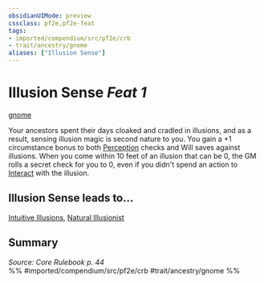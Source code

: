 ```yaml
---
obsidianUIMode: preview
cssclass: pf2e,pf2e-feat
tags:
- imported/compendium/src/pf2e/crb
- trait/ancestry/gnome
aliases: ["Illusion Sense"]
---
```

# Illusion Sense  *Feat 1*  
[gnome](gnome.md)  


Your ancestors spent their days cloaked and cradled in illusions, and as a result, sensing illusion magic is second nature to you. You gain a +1 circumstance bonus to both [Perception](../skills.md#Perception) checks and Will saves against illusions. When you come within 10 feet of an illusion that can be 0, the GM rolls a secret check for you to 0, even if you didn't spend an action to [Interact](interact.md) with the illusion.

## Illusion Sense leads to...

[Intuitive Illusions](intuitive-illusions-locg.md), [Natural Illusionist](natural-illusionist-locg.md)

## Summary

*Source: Core Rulebook p. 44*  
%% #imported/compendium/src/pf2e/crb #trait/ancestry/gnome %%
